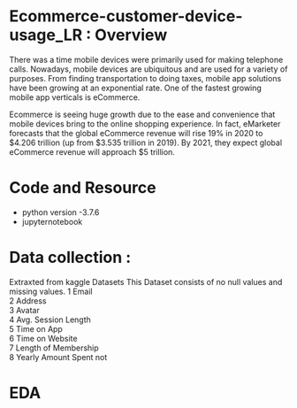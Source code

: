 # Ecommerce-customer-device-usage_LR : Overview

There was a time mobile devices were primarily used for making telephone calls. Nowadays, mobile devices are ubiquitous and are used for a variety of purposes. From finding transportation to doing taxes, mobile app solutions have been growing at an exponential rate. One of the fastest growing mobile app verticals is eCommerce.

Ecommerce is seeing huge growth due to the ease and convenience that mobile devices bring to the online shopping experience. In fact, eMarketer forecasts that the global eCommerce revenue will rise 19% in 2020 to $4.206 trillion (up from $3.535 trillion in 2019). By 2021, they expect global eCommerce revenue will approach $5 trillion. 

# Code and Resource 
* python version -3.7.6
* jupyternotebook 


# Data collection : 

Extraxted from kaggle Datasets
This Dataset consists of no null values and missing values.
 1   Email                  
 2   Address                
 3   Avatar                 
 4   Avg. Session Length   
 5   Time on App           
 6   Time on Website       
 7   Length of Membership  
 8   Yearly Amount Spent 
 not

 
# EDA







